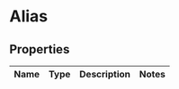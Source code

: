 # Alias
## Properties

Name | Type | Description | Notes
------------ | ------------- | ------------- | -------------


